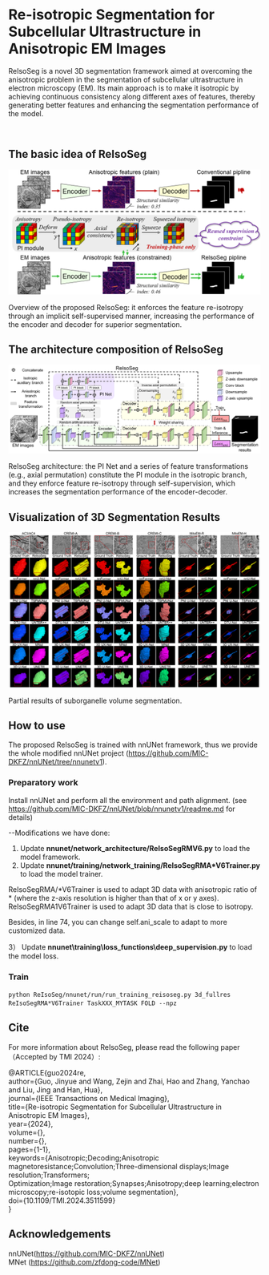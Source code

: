 # Re-isotropic Segmentation for Subcellular Ultrastructure in Anisotropic EM Images

ReIsoSeg is a novel 3D segmentation framework aimed at overcoming the anisotropic problem in the segmentation of subcellular ultrastructure in electron microscopy (EM). Its main approach is to make it isotropic by achieving continuous consistency along different axes of features, thereby generating better features and enhancing the segmentation performance of the model.

<br />

## The basic idea of ReIsoSeg

<img src="https://github.com/fenglingbai/ReIsoSeg/blob/main/fig/p0_pipline.png" width="600px"> 

Overview of the proposed ReIsoSeg: it enforces the feature re-isotropy through an implicit self-supervised manner, increasing the performance of the encoder and decoder for superior segmentation.

## The architecture composition of ReIsoSeg

<img src="https://github.com/fenglingbai/ReIsoSeg/blob/main/fig/p2_ReIsoSeg.png" width="700px"> 

ReIsoSeg architecture: the PI Net and a series of feature transformations (e.g., axial permutation) constitute the PI module in the isotropic branch, and they enforce feature re-isotropy through self-supervision, which increases the segmentation performance of the encoder-decoder.

## Visualization of 3D Segmentation Results

<img src="https://github.com/fenglingbai/ReIsoSeg/blob/main/fig/p6_results_3d3.png" width="700px"> 

Partial results of suborganelle volume segmentation.

## How to use
The proposed ReIsoSeg is trained with nnUNet framework, thus we provide the whole modified nnUNet project (https://github.com/MIC-DKFZ/nnUNet/tree/nnunetv1). 

### Preparatory work

Install nnUNet and perform all the environment and path alignment.
(see https://github.com/MIC-DKFZ/nnUNet/blob/nnunetv1/readme.md for details)

--Modifications we have done:
1) Update **nnunet/network_architecture/ReIsoSegRMV6.py** to load the model framework.
2) Update **nnunet/training/network_training/ReIsoSegRMA\*V6Trainer.py** to load the model trainer.

ReIsoSegRMA/*V6Trainer is used to adapt 3D data with anisotropic ratio of \* (where the z-axis resolution is higher than that of x or y axes). ReIsoSegRMA1V6Trainer is used to adapt 3D data that is close to isotropy.

Besides, in line 74, you can change  self.ani_scale to adapt to more customized data.

3） Update **nnunet\training\loss_functions\deep_supervision.py** to load the model loss.

### Train

``` python ReIsoSeg/nnunet/run/run_training_reisoseg.py 3d_fullres ReIsoSegRMA*V6Trainer TaskXXX_MYTASK FOLD --npz ```

## Cite
For more information about ReIsoSeg, please read the following paper （Accepted by TMI 2024）: 
<br />

@ARTICLE{guo2024re,<br />
  author={Guo, Jinyue and Wang, Zejin and Zhai, Hao and Zhang, Yanchao and Liu, Jing and Han, Hua},<br />
  journal={IEEE Transactions on Medical Imaging}, <br />
  title={Re-isotropic Segmentation for Subcellular Ultrastructure in Anisotropic EM Images}, <br />
  year={2024},<br />
  volume={},<br />
  number={},<br />
  pages={1-1},<br />
  keywords={Anisotropic;Decoding;Anisotropic magnetoresistance;Convolution;Three-dimensional displays;Image resolution;Transformers;<br />Optimization;Image restoration;Synapses;Anisotropy;deep learning;electron microscopy;re-isotopic loss;volume segmentation},<br />
  doi={10.1109/TMI.2024.3511599}<br />
  }

## Acknowledgements

nnUNet(https://github.com/MIC-DKFZ/nnUNet)
<br />
MNet (https://github.com/zfdong-code/MNet)
